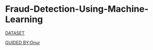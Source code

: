 # Fraud-Detection-Using-Machine-Learning


[DATASET](https://www.kaggle.com/datasets/amanalisiddiqui/fraud-detection-dataset/data)

[GUIDED BY:Onur](https://www.youtube.com/watch?v=4Od5_z28iIE&list=PLPwLw0uUWoIOJOHVBn8TSPSvD3EMElWQ9&index=3&ab_channel=DataSciencewithOnur)
